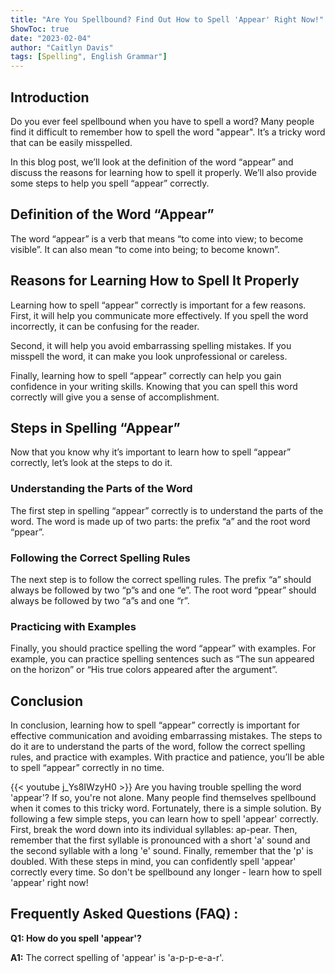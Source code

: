```yaml
---
title: "Are You Spellbound? Find Out How to Spell 'Appear' Right Now!"
ShowToc: true 
date: "2023-02-04"
author: "Caitlyn Davis" 
tags: [Spelling", English Grammar"]
---
```

## Introduction 
Do you ever feel spellbound when you have to spell a word? Many people find it difficult to remember how to spell the word "appear". It’s a tricky word that can be easily misspelled. 

In this blog post, we’ll look at the definition of the word “appear” and discuss the reasons for learning how to spell it properly. We’ll also provide some steps to help you spell “appear” correctly. 

## Definition of the Word “Appear” 
The word “appear” is a verb that means “to come into view; to become visible”. It can also mean “to come into being; to become known”. 

## Reasons for Learning How to Spell It Properly
Learning how to spell “appear” correctly is important for a few reasons. First, it will help you communicate more effectively. If you spell the word incorrectly, it can be confusing for the reader. 

Second, it will help you avoid embarrassing spelling mistakes. If you misspell the word, it can make you look unprofessional or careless. 

Finally, learning how to spell “appear” correctly can help you gain confidence in your writing skills. Knowing that you can spell this word correctly will give you a sense of accomplishment. 

## Steps in Spelling “Appear” 
Now that you know why it’s important to learn how to spell “appear” correctly, let’s look at the steps to do it. 

### Understanding the Parts of the Word 
The first step in spelling “appear” correctly is to understand the parts of the word. The word is made up of two parts: the prefix “a” and the root word “ppear”. 

### Following the Correct Spelling Rules 
The next step is to follow the correct spelling rules. The prefix “a” should always be followed by two “p”s and one “e”. The root word “ppear” should always be followed by two “a”s and one “r”. 

### Practicing with Examples 
Finally, you should practice spelling the word “appear” with examples. For example, you can practice spelling sentences such as “The sun appeared on the horizon” or “His true colors appeared after the argument”. 

## Conclusion 
In conclusion, learning how to spell “appear” correctly is important for effective communication and avoiding embarrassing mistakes. The steps to do it are to understand the parts of the word, follow the correct spelling rules, and practice with examples. With practice and patience, you’ll be able to spell “appear” correctly in no time.

{{< youtube j_Ys8IWzyH0 >}} 
Are you having trouble spelling the word 'appear'? If so, you're not alone. Many people find themselves spellbound when it comes to this tricky word. Fortunately, there is a simple solution. By following a few simple steps, you can learn how to spell 'appear' correctly. First, break the word down into its individual syllables: ap-pear. Then, remember that the first syllable is pronounced with a short 'a' sound and the second syllable with a long 'e' sound. Finally, remember that the 'p' is doubled. With these steps in mind, you can confidently spell 'appear' correctly every time. So don't be spellbound any longer - learn how to spell 'appear' right now!

## Frequently Asked Questions (FAQ) :
**Q1: How do you spell 'appear'?**

**A1:** The correct spelling of 'appear' is 'a-p-p-e-a-r'.





